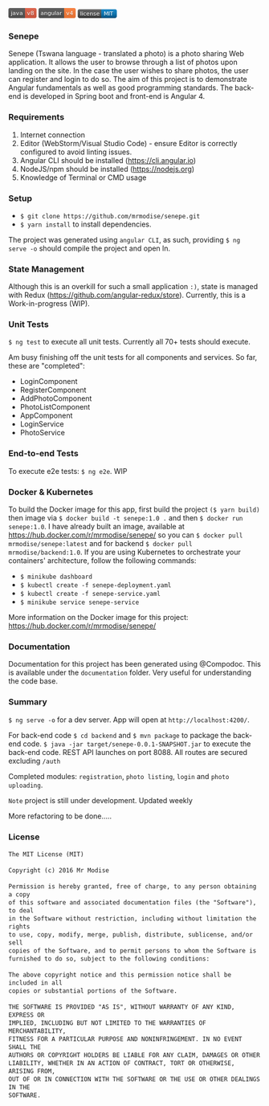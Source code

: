 [![Packagist](badges/java-v8-red.png)]()  [![Packagist](badges/angular-v4-orange.png)]() [![Badges](badges/orm.png)]()

### Senepe
Senepe (Tswana language - translated a photo) is a photo sharing Web application. It allows the user to browse through a list of photos upon landing on the site. 
In the case the user wishes to share photos, the user can register and login to do so. The aim of this project is to demonstrate Angular fundamentals as well as good programming standards. 
The back-end is developed in Spring boot and front-end is Angular 4. 

### Requirements
1. Internet connection
2. Editor (WebStorm/Visual Studio Code) - ensure Editor is correctly configured to avoid linting issues.
3. Angular CLI should be installed (https://cli.angular.io)
4. NodeJS/npm should be installed (https://nodejs.org)
5. Knowledge of Terminal or CMD usage

### Setup

- ```$ git clone https://github.com/mrmodise/senepe.git```
- ``$ yarn install`` to install dependencies. 

The project was generated using ``angular CLI``, as such, providing ``$ ng serve -o`` should compile the project and open ln.

### State Management
Although this is an overkill for such a small application ``:)``, state is managed with Redux (https://github.com/angular-redux/store). Currently, this is a Work-in-progress (WIP).

### Unit Tests
```$ ng test``` to execute all unit tests. Currently all 70+ tests should execute.

Am busy finishing off the unit tests for all components and services. So far, these are "completed":

- LoginComponent
- RegisterComponent
- AddPhotoComponent
- PhotoListComponent
- AppComponent
- LoginService
- PhotoService

### End-to-end Tests
To execute e2e tests: ```$ ng e2e```. WIP

### Docker & Kubernetes
To build the Docker image for this app, first build the project ``($ yarn build)`` then image via ``$ docker build -t senepe:1.0 .`` and then ``$ docker run senepe:1.0``.
 I have already built an image, available at 
  https://hub.docker.com/r/mrmodise/senepe/ so you can ``$ docker pull mrmodise/senepe:latest`` and for backend ``$ docker pull mrmodise/backend:1.0``. If you are using Kubernetes to orchestrate your containers' architecture, follow the following commands:
  
* ``$ minikube dashboard`` 
* ``$ kubectl create -f senepe-deployment.yaml`` 
* ``$ kubectl create -f senepe-service.yaml`` 
* ``$ minikube service senepe-service`` 
  
More information on the Docker image for this project: https://hub.docker.com/r/mrmodise/senepe/

### Documentation
Documentation for this project has been generated using @Compodoc. This is available under the `documentation` folder. Very useful for understanding the code base.

### Summary 

`$ ng serve -o` for a dev server. App will open at `http://localhost:4200/`. 

For back-end code `$ cd backend` and `$ mvn package` to package the back-end code. ``$ java -jar target/senepe-0.0.1-SNAPSHOT.jar`` to execute the back-end code. REST API launches on port 8088. All routes are secured excluding `/auth`

Completed modules: `registration`, `photo listing`, `login` and `photo uploading`.

`Note` project is still under development. Updated weekly

More refactoring to be done.....

### License
```
The MIT License (MIT)

Copyright (c) 2016 Mr Modise

Permission is hereby granted, free of charge, to any person obtaining a copy
of this software and associated documentation files (the "Software"), to deal
in the Software without restriction, including without limitation the rights
to use, copy, modify, merge, publish, distribute, sublicense, and/or sell
copies of the Software, and to permit persons to whom the Software is
furnished to do so, subject to the following conditions:

The above copyright notice and this permission notice shall be included in all
copies or substantial portions of the Software.

THE SOFTWARE IS PROVIDED "AS IS", WITHOUT WARRANTY OF ANY KIND, EXPRESS OR
IMPLIED, INCLUDING BUT NOT LIMITED TO THE WARRANTIES OF MERCHANTABILITY,
FITNESS FOR A PARTICULAR PURPOSE AND NONINFRINGEMENT. IN NO EVENT SHALL THE
AUTHORS OR COPYRIGHT HOLDERS BE LIABLE FOR ANY CLAIM, DAMAGES OR OTHER
LIABILITY, WHETHER IN AN ACTION OF CONTRACT, TORT OR OTHERWISE, ARISING FROM,
OUT OF OR IN CONNECTION WITH THE SOFTWARE OR THE USE OR OTHER DEALINGS IN THE
SOFTWARE.

```
